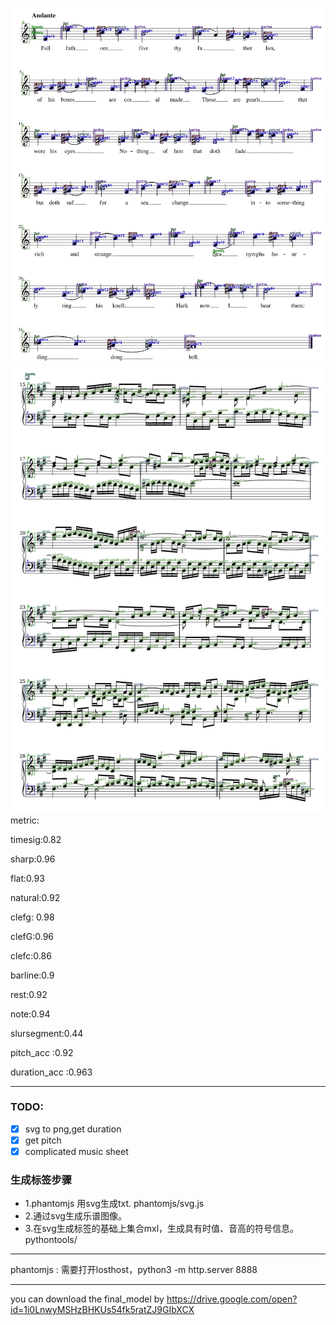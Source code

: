 ![RESULT](result1.png)
![result](result2.png)
metric:

timesig:0.82

sharp:0.96

flat:0.93

natural:0.92

clefg: 0.98

clefG:0.96

clefc:0.86

barline:0.9

rest:0.92

note:0.94

slursegment:0.44

pitch_acc :0.92

duration_acc :0.963

----------

### TODO:
- [x] svg to png,get duration
- [x] get pitch
- [x] complicated music sheet

### 生成标签步骤
- 1.phantomjs 用svg生成txt. phantomjs/svg.js
- 2.通过svg生成乐谱图像。
- 3.在svg生成标签的基础上集合mxl，生成具有时值、音高的符号信息。pythontools/

-----------
phantomjs : 需要打开losthost，python3 -m http.server 8888

-------
you can download the final_model by https://drive.google.com/open?id=1i0LnwyMSHzBHKUs54fk5ratZJ9GIbXCX

